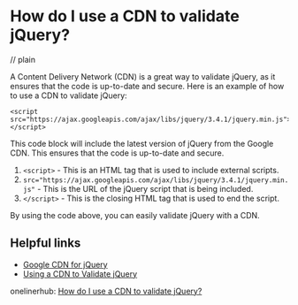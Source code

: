 # How do I use a CDN to validate jQuery?
// plain

A Content Delivery Network (CDN) is a great way to validate jQuery, as it ensures that the code is up-to-date and secure. Here is an example of how to use a CDN to validate jQuery:

```
<script src="https://ajax.googleapis.com/ajax/libs/jquery/3.4.1/jquery.min.js"></script>
```

This code block will include the latest version of jQuery from the Google CDN. This ensures that the code is up-to-date and secure.

1. `<script>` - This is an HTML tag that is used to include external scripts.
2. `src="https://ajax.googleapis.com/ajax/libs/jquery/3.4.1/jquery.min.js"` - This is the URL of the jQuery script that is being included.
3. `</script>` - This is the closing HTML tag that is used to end the script.

By using the code above, you can easily validate jQuery with a CDN.

## Helpful links

- [Google CDN for jQuery](https://developers.google.com/speed/libraries/devguide#jquery)
- [Using a CDN to Validate jQuery](https://www.jquery-tutorial.net/using-a-cdn-to-validate-jquery/)

onelinerhub: [How do I use a CDN to validate jQuery?](https://onelinerhub.com/jquery/how-do-i-use-a-cdn-to-validate-jquery)
